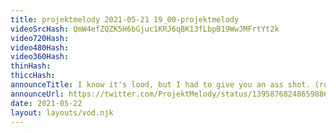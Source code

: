 ```yaml
---
title: projektmelody 2021-05-21 19_00-projektmelody
videoSrcHash: QmW4efZQZK5H6bGjuc1KRJ6qBK13fLbpB19WwJMFrtYt2k
video720Hash: 
video480Hash: 
video360Hash: 
thinHash: 
thiccHash: 
announceTitle: I know it's lood, but I had to give you an ass shot. (robot ass that is)
announceUrl: https://twitter.com/ProjektMelody/status/1395876824865988611
date: 2021-05-22
layout: layouts/vod.njk
---
```

